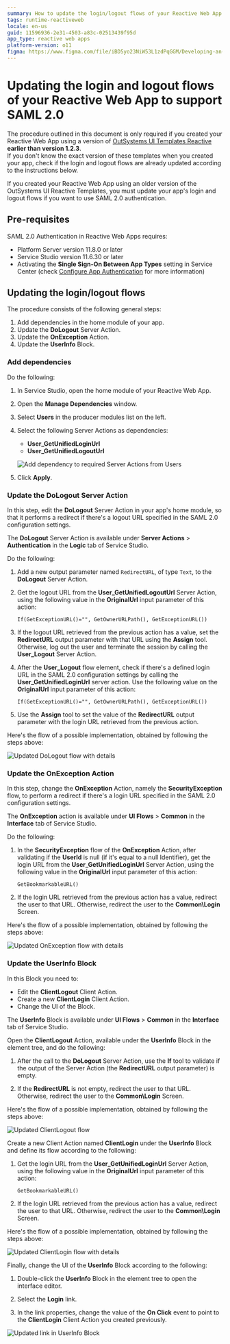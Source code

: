 ```yaml
---
summary: How to update the login/logout flows of your Reactive Web App so that it supports SAML-based end user authentication methods.
tags: runtime-reactiveweb
locale: en-us
guid: 11596936-2e31-4503-a83c-02513439f95d
app_type: reactive web apps
platform-version: o11
figma: https://www.figma.com/file/iBD5yo23NiW53L1zdPqGGM/Developing-an-Application?type=design&node-id=4502%3A1559&mode=design&t=vStGeN187wwjAjiU-1
---
```


# Updating the login and logout flows of your Reactive Web App to support SAML 2.0

<div class="info" markdown="1">

The procedure outlined in this document is only required if you created your Reactive Web App using a version of [OutSystems UI Templates Reactive](https://www.outsystems.com/forge/component-overview/6335/outsystems-ui-templates-reactive) **earlier than version 1.2.3**.  
If you don't know the exact version of these templates when you created your app, check if the login and logout flows are already updated according to the instructions below.

</div>

If you created your Reactive Web App using an older version of the OutSystems UI Reactive Templates, you must update your app's login and logout flows if you want to use SAML 2.0 authentication.

## Pre-requisites

SAML 2.0 Authentication in Reactive Web Apps requires:

* Platform Server version 11.8.0 or later
* Service Studio version 11.6.30 or later
* Activating the **Single Sign-On Between App Types** setting in Service Center (check [Configure App Authentication](https://success.outsystems.com/Documentation/11/Managing_the_Applications_Lifecycle/Secure_the_Applications/Configure_App_Authentication#configure-app-authentication-settings) for more information)

## Updating the login/logout flows

The procedure consists of the following general steps:

1. Add dependencies in the home module of your app.
1. Update the **DoLogout** Server Action.
1. Update the **OnException** Action.
1. Update the **UserInfo** Block.

### Add dependencies

Do the following:

1. In Service Studio, open the home module of your Reactive Web App.
1. Open the **Manage Dependencies** window.
1. Select **Users** in the producer modules list on the left.
1. Select the following Server Actions as dependencies:

    * **User\_GetUnifiedLoginUrl**
    * **User\_GetUnifiedLogoutUrl**

    ![Add dependency to required Server Actions from Users](images/saml-reactive-manage-dependencies-ss.png)

1. Click **Apply**.

### Update the DoLogout Server Action

In this step, edit the **DoLogout** Server Action in your app's home module, so that it performs a redirect if there's a logout URL specified in the SAML 2.0 configuration settings.

The **DoLogout** Server Action is available under **Server Actions** > **Authentication** in the **Logic** tab of Service Studio.

Do the following:

1. Add a new output parameter named `RedirectURL`, of type `Text`, to the **DoLogout** Server Action.

1. Get the logout URL from the **User\_GetUnifiedLogoutUrl** Server Action, using the following value in the **OriginalUrl** input parameter of this action:

    `If(GetExceptionURL()="", GetOwnerURLPath(), GetExceptionURL())`

1. If the logout URL retrieved from the previous action has a value, set the **RedirectURL** output parameter with that URL using the **Assign** tool. Otherwise, log out the user and terminate the session by calling the **User\_Logout** Server Action.

1. After the **User\_Logout** flow element, check if there's a defined login URL in the SAML 2.0 configuration settings by calling the **User\_GetUnifiedLoginUrl** server action. Use the following value on the **OriginalUrl** input parameter of this action:

    `If(GetExceptionURL()="", GetOwnerURLPath(), GetExceptionURL())`

1. Use the **Assign** tool to set the value of the **RedirectURL** output parameter with the login URL retrieved from the previous action.

Here's the flow of a possible implementation, obtained by following the steps above:

![Updated DoLogout flow with details](images/saml-reactive-dologout-flow-details-ss.png)

### Update the OnException Action

In this step, change the **OnException** Action, namely the **SecurityException** flow, to perform a redirect if there's a login URL specified in the SAML 2.0 configuration settings.

The **OnException** action is available under **UI Flows** > **Common**  in the **Interface** tab of Service Studio.

Do the following:

1. In the **SecurityException** flow of the **OnException** Action, after validating if the **UserId** is null (if it's equal to a null Identifier), get the login URL from the **User\_GetUnifiedLoginUrl** Server Action, using the following value in the **OriginalUrl** input parameter of this action:

    `GetBookmarkableURL()`

1. If the login URL retrieved from the previous action has a value, redirect the user to that URL. Otherwise, redirect the user to the **Common\Login** Screen.

Here's the flow of a possible implementation, obtained by following the steps above:

![Updated OnException flow with details](images/saml-reactive-onexception-flow-details-ss.png)

### Update the UserInfo Block

In this Block you need to:

* Edit the **ClientLogout** Client Action.
* Create a new **ClientLogin** Client Action.
* Change the UI of the Block.

The **UserInfo** Block is available under **UI Flows** > **Common** in the **Interface** tab of Service Studio.

Open the **ClientLogout** Action, available under the **UserInfo** Block in the element tree, and do the following:

1. After the call to the **DoLogout** Server Action, use the **If** tool to validate if the output of the Server Action (the **RedirectURL** output parameter) is empty.

1. If the **RedirectURL** is not empty, redirect the user to that URL. Otherwise, redirect the user to the **Common\Login** Screen.

Here's the flow of a possible implementation, obtained by following the steps above:

![Updated ClientLogout flow](images/saml-reactive-clientlogout-flow-ss.png)

Create a new Client Action named **ClientLogin** under the **UserInfo** Block and define its flow according to the following:

1. Get the login URL from the **User\_GetUnifiedLoginUrl** Server Action, using the following value in the **OriginalUrl** input parameter of this action:

    `GetBookmarkableURL()`

1. If the login URL retrieved from the previous action has a value, redirect the user to that URL. Otherwise, redirect the user to the **Common\Login** Screen.

Here's the flow of a possible implementation, obtained by following the steps above:

![Updated ClientLogin flow with details](images/saml-reactive-clientlogin-flow-details-ss.png)

Finally, change the UI of the **UserInfo** Block according to the following:

1. Double-click the **UserInfo** Block in the element tree to open the interface editor.

1. Select the **Login** link.

1. In the link properties, change the value of the **On Click** event to point to the **ClientLogin** Client Action you created previously.

![Updated link in UserInfo Block](images/saml-reactive-userinfo-ui-ss.png)
